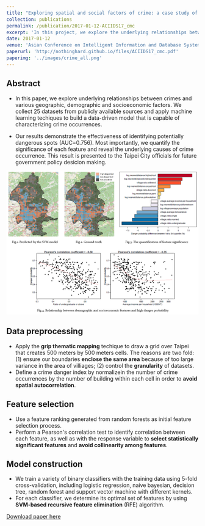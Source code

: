 ```yaml
---
title: "Exploring spatial and social factors of crime: a case study of Taipei city"
collection: publications
permalink: /publication/2017-01-12-ACIIDS17_cmc
excerpt: 'In this project, we explore the underlying relationships between crimes and various geographic, demographic and socioeconomic factors. Our results demonstrate the effectiveness of identifying potentially dangerous spots (AUC=0.756). Most importantly, we quantify the significance of each feature and reveal the underlying causes of crime occurrence. This result is presented to the Taipei City officials for future government policy desicion making.'
date: 2017-01-12
venue: 'Asian Conference on Intelligent Information and Database Systems. Springer, Cham, 2017.'
paperurl: 'http://nothinghard.github.io/files/ACIIDS17_cmc.pdf'
paperimg: '../images/crime_all.png'
---
```


## Abstract

- In this paper, we explore underlying relationships between crimes and various geographic, demographic and socioeconomic factors. We collect 25 datasets from publicly available sources and apply machine learning techiques to build a data-driven model that is capable of characterizing crime occurrences.

- Our results demonstrate the effectiveness of identifying potentially dangerous spots (AUC=0.756). Most importantly, we quantify the significance of each feature and reveal the underlying causes of crime occurrence. This result is presented to the Taipei City officials for future government policy desicion making.

![image description](../images/crime_all.png)

## Data preprocessing

- Apply the __grip thematic mapping__ techique to draw a grid over Taipei that creates 500 meters by 500 meters cells. The reasons are two fold: (1) ensure our boundaries __enclose the same area__ because of too large variance in the area of villiages; (2) control the __granularity__ of datasets.
- Define a crime danger index by normalizein the number of crime occurrences by the number of building within each cell in order to __avoid spatial autocorrelation__.

## Feature selection
- Use a feature ranking generated from random forests as initial feature selection process.
- Perform a Pearson's correlation test to identify correlation between each feature, as well as with the response variable to __select statistically significant features__ and __avoid collinearity among features__.

## Model construction
- We train a variety of binary classifiers with the training data using 5-fold cross-validation, including logistic regression, naive bayesian, decision tree, random forest and support vector machine with different kernels.
- For each classifier, we determine its optimal set of features by using __SVM-based recursive feature elimination__ (RFE) algorithm.

<a href='http://nothinghard.github.io/files/ACIIDS17_cmc.pdf'>Download paper here</a>
